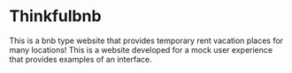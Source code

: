 # Thinkfulbnb

This is a bnb type website that provides temporary rent vacation places for many locations! This is a website developed for a mock user experience that provides examples of an interface.
